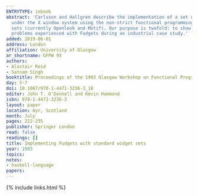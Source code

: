 ```yaml
---
ENTRYTYPE: inbook
abstract: 'Carlsson and Hallgren describe the implementation of a set of "functional widgets" (Fudgets): components for programming graphical user interfaces
  under the X window system using the non-strict functional programming language Haskell. We describe an alternative implementation based on existing widget
  sets (currently Openlook and Motif). Our purpose is twofold: to show that the Fudgets approach can be applied to existing widget sets; and to discuss
  problems experienced with Fudgets during an industrial case study.'
added: 2019-06-01
address: London
affiliation: University of Glasgow
ar_shortname: GFPW 93
authors:
- Alastair Reid
- Satnam Singh
booktitle: Proceedings of the 1993 Glasgow Workshop on Functional Programming
day: 5-7
doi: 10.1007/978-1-4471-3236-3_18
editor: John T. O'Donnell and Kevin Hammond
isbn: 978-1-4471-3236-3
layout: paper
location: Ayr, Scotland
month: July
pages: 222-235
publisher: Springer London
read: false
readings: []
title: Implementing Fudgets with standard widget sets
year: 1993
topics:
notes:
- haskell-language
papers:
---
```


{% include links.html %}
